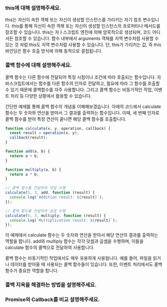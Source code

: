 ### this에 대해 설명해주세요.

this는 자신이 속한 객체 또는 자신이 생성할 인스턴스를 가리키는 자기 참조 변수입니다.
this를 통해 자신이 속한 객체 또는 자신이 생성할 인스턴스의 프로퍼티나 메서드를 참조할 수 있습니다.
this는 자ㅏ스크립트 엔진에 의해 암묵적으로 생성되며, 코드 어디서든 참조할 수 있습니다.
함수 내부에서 arguments 객체를 지역 변수처럼 사용할 수 있는 것 처럼 this도 지역 변수처럼 사용할 수 있습니다. 단, this가 가리키는 값, 즉 this 바인딩은 함수 호출 방식에 의해 동적으로 결접됩니다.

### 콜백 함수에 대해 설명해주세요.

콜백 함수는 다른 함수에 전달되어 특정 시점이나 조건에 따라 호출되는 함수입니다.
자바스크립트에서는 함수를 다른 함수의 인자로 전달하고, 필요에 따라 그 함수를 호출할 수 있기 때문에 콜백함수를 자주 사용합니다. 그리고 콜백 함수는 비동기적인 작업, 이벤트 처리 등 다양한 상황에서 활용할 수 있습니다.

간단한 예제를 통해 콜백 함수의 개념을 이해해보겠습니다.
아래의 코드에서 calculate 함수는 두 숫자와 연산을 받아서 그 결과를 출력하는 함수입니다. 이때, 세 번째 인자로 콜백 함수를 받아 특정 연산이 끝나면 해당 콜백 함수를 호출합니다.

```js
function calculate(x, y, operation, callback) {
  const result = operation(x, y);
  callback(result);
}

function add(a, b) {
  return a + b;
}

function multiply(a, b) {
  return a * b;
}

// 콜백 함수를 전달하여 덧셈 수행
calculate(5, 3, add, function (result) {
  console.log(`Addition result: ${result}`);
});

// 콜백 함수를 전달하여 곱셈 수행
calculate(5, 3, multiply, function (result) {
  console.log(`Multiplication result: ${result}`);
});
```

이 예제에서 calculate 함수는 두 숫자와 연산을 받아서 해당 연산의 결과를 출력하는 역할을 합니다. add와 multiply 함수는 각각 덧셈과 곱셈을 수행하며, 이들을 calculate 함수의 콜백으로 전달하여 사용합니다.

콜백 함수는 비동기적인 작업에서도 매우 유용하게 사용됩니다. 예를 들어, 파일을 읽거나 데이터를 받아올 때 사용되는 콜백 함수들이 있습니다. 또한, 이벤트 처리에서도 콜백 함수가 중요한 역할을 합니다.

### 콜백 지옥을 해결하는 방법을 설명해주세요.

### Promise와 Callback를 비교 설명해주세요.

```

```
